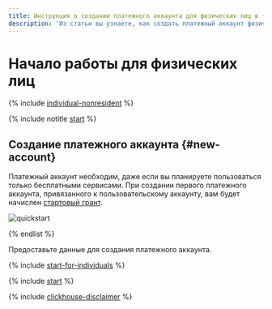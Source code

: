 ```yaml
---
title: Инструкция о создании платежного аккаунта для физических лиц в {{ yandex-cloud }}
description: 'Из статьи вы узнаете, как создать платежный аккаунт физическому лицу в {{ yandex-cloud }}. Отвечаем на частые вопросы: платежный аккаунт и платное потребление; стартовый грант; документы.'
---
```


# Начало работы для физических лиц

{% include [individual-nonresident](../../_includes/billing/individual-nonresidents.md) %}

{% include notitle [start](../_includes/quickstart-start.md) %}

## Создание платежного аккаунта {#new-account}

Платежный аккаунт необходим, даже если вы планируете пользоваться только бесплатными сервисами. При создании первого платежного аккаунта, привязанного к пользовательскому аккаунту, вам будет начислен [стартовый грант](../usage-grant.md).

![quickstart](../../_assets/overview/individuals-paid-version.svg)

{% endlist %}

Предоставьте данные для создания платежного аккаунта.

{% include [start-for-individuals](../../_includes/billing/billing-account-create-individual.md) %}

{% include [start](../_includes/quickstart-qa-whats-next-individuals.md) %}

{% include [clickhouse-disclaimer](../../_includes/clickhouse-disclaimer.md) %}